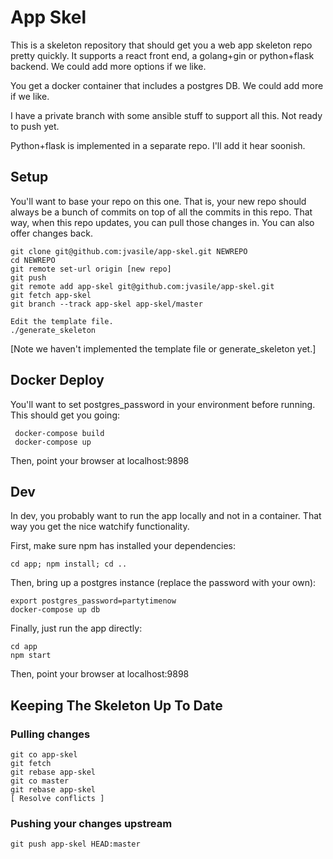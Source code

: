 # App Skel

This is a skeleton repository that should get you a web app skeleton
repo pretty quickly.  It supports a react front end, a golang+gin or
python+flask backend.  We could add more options if we like.

You get a docker container that includes a postgres DB.  We could add
more if we like.

I have a private branch with some ansible stuff to support all this.
Not ready to push yet.

Python+flask is implemented in a separate repo.  I'll add it hear
soonish.

## Setup

You'll want to base your repo on this one.  That is, your new repo
should always be a bunch of commits on top of all the commits in this
repo.  That way, when this repo updates, you can pull those changes
in.  You can also offer changes back.

    git clone git@github.com:jvasile/app-skel.git NEWREPO
    cd NEWREPO
    git remote set-url origin [new repo]
    git push
    git remote add app-skel git@github.com:jvasile/app-skel.git
    git fetch app-skel
    git branch --track app-skel app-skel/master
    
    Edit the template file.
    ./generate_skeleton

[Note we haven't implemented the template file or generate_skeleton yet.]
## Docker Deploy

You'll want to set postgres_password in your environment before
running.  This should get you going:

     docker-compose build
     docker-compose up

Then, point your browser at localhost:9898

## Dev

In dev, you probably want to run the app locally and not in a
container.  That way you get the nice watchify functionality.

First, make sure npm has installed your dependencies:

    cd app; npm install; cd ..

Then, bring up a postgres instance (replace the password with your own):

    export postgres_password=partytimenow
    docker-compose up db
    
Finally, just run the app directly:

    cd app
    npm start
    
Then, point your browser at localhost:9898

## Keeping The Skeleton Up To Date

### Pulling changes

    git co app-skel
    git fetch
    git rebase app-skel
    git co master
    git rebase app-skel
    [ Resolve conflicts ]
    
### Pushing your changes upstream

    git push app-skel HEAD:master
    
